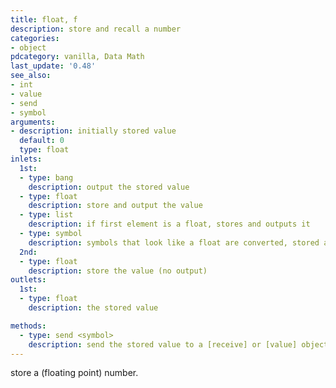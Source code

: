```yaml
---
title: float, f
description: store and recall a number
categories:
- object
pdcategory: vanilla, Data Math
last_update: '0.48'
see_also:
- int
- value
- send
- symbol
arguments:
- description: initially stored value 
  default: 0
  type: float
inlets:
  1st:
  - type: bang
    description: output the stored value
  - type: float
    description: store and output the value
  - type: list
    description: if first element is a float, stores and outputs it
  - type: symbol
    description: symbols that look like a float are converted, stored and output
  2nd:
  - type: float
    description: store the value (no output)
outlets:
  1st:
  - type: float
    description: the stored value

methods:
  - type: send <symbol>
    description: send the stored value to a [receive] or [value] object that has the same name as the symbol (no output)
---
```


store a (floating point) number.
